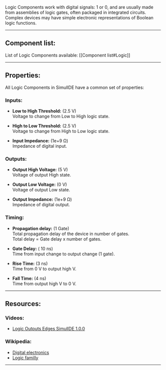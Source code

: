 Logic Components work with digital signals: 1 or 0, and are usually made from assemblies of logic gates, often packaged in integrated circuits.<br>
Complex devices may have simple electronic representations of Boolean logic functions.

---

## Component list:

List of Logic Components available: [[Component list#Logic]]

---

## Properties:

All Logic Components in SimulIDE have a common set of properties:

### Inputs:
- **Low to High Threshold:** (2.5 V)<br>
   Voltage to change from Low to High logic state.<br>

- **High to Low Threshold:** (2.5 V)<br>
   Voltage to change from High to Low logic state.<br>

- **Input Impedance:** (1e+9 Ω)<br>
   Impedance of digital input.<br>

### Outputs:
- **Output High Voltage:** (5 V)<br>
   Voltage of output High state.<br>

- **Output Low Voltage:** (0 V)<br>
   Voltage of output Low state.<br>

- **Output Impedance:** (1e+9 Ω)<br>
   Impedance of digital output.<br>

### Timing:
- **Propagation delay:** (1 Gate)<br>
   Total propagation delay of the device in number of gates.<br>
   Total delay = Gate delay x number of gates.<br>
   
- **Gate Delay:** ( 10 ns)<br>
   Time from input change to output change (1 gate).<br>

- **Rise Time:** (3 ns)<br>
   Time from 0 V to output high V.<br>

- **Fall Time:** (4 ns)<br>
   Time from output high V to 0 V.<br>

---

## Resources:

### Videos:
- [Logic Outputs Edges SimulIDE 1.0.0](https://www.youtube.com/watch?v=rBnwWCic_FM)

### Wikipedia:
- [Digital electronics](https://en.wikipedia.org/wiki/Digital_electronics)
- [Logic familly](https://en.wikipedia.org/wiki/Logic_family)

---
